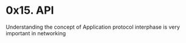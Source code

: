 # 0x15. API
Understanding the concept of Application protocol interphase
is very important in networking
